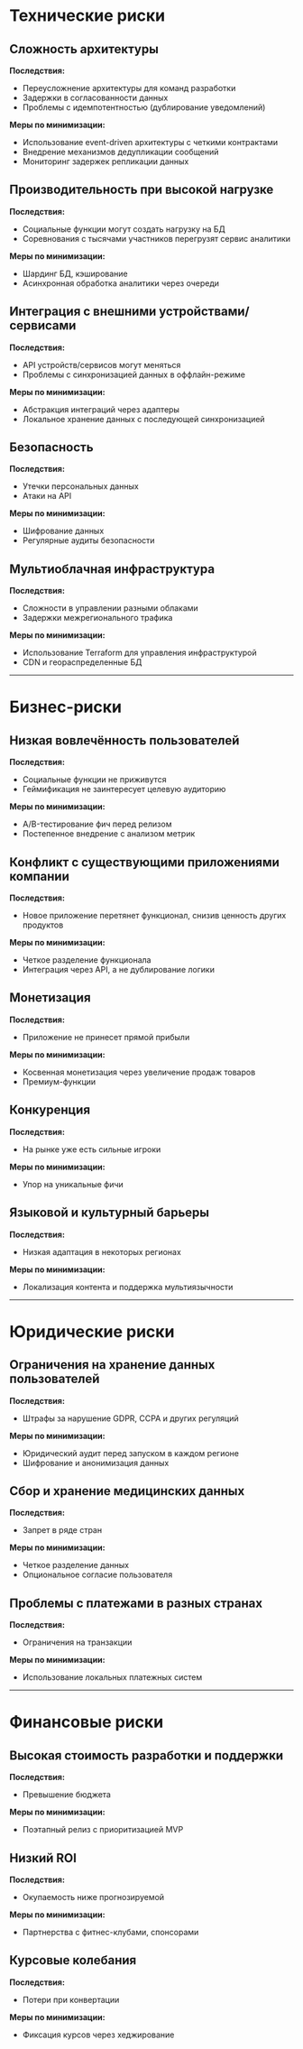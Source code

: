 # Технические риски

## Сложность архитектуры
**Последствия:**
- Переусложнение архитектуры для команд разработки
- Задержки в согласованности данных
- Проблемы с идемпотентностью (дублирование уведомлений)

**Меры по минимизации:**
- Использование event-driven архитектуры с четкими контрактами
- Внедрение механизмов дедупликации сообщений
- Мониторинг задержек репликации данных

## Производительность при высокой нагрузке
**Последствия:**
- Социальные функции могут создать нагрузку на БД
- Соревнования с тысячами участников перегрузят сервис аналитики

**Меры по минимизации:**
- Шардинг БД, кэширование
- Асинхронная обработка аналитики через очереди

## Интеграция с внешними устройствами/сервисами
**Последствия:**
- API устройств/сервисов могут меняться
- Проблемы с синхронизацией данных в оффлайн-режиме

**Меры по минимизации:**
- Абстракция интеграций через адаптеры
- Локальное хранение данных с последующей синхронизацией

## Безопасность
**Последствия:**
- Утечки персональных данных
- Атаки на API

**Меры по минимизации:**
- Шифрование данных
- Регулярные аудиты безопасности

## Мультиоблачная инфраструктура
**Последствия:**
- Сложности в управлении разными облаками
- Задержки межрегионального трафика

**Меры по минимизации:**
- Использование Terraform для управления инфраструктурой
- CDN и геораспределенные БД

---

# Бизнес-риски

## Низкая вовлечённость пользователей
**Последствия:**
- Социальные функции не приживутся
- Геймификация не заинтересует целевую аудиторию

**Меры по минимизации:**
- A/B-тестирование фич перед релизом
- Постепенное внедрение с анализом метрик

## Конфликт с существующими приложениями компании
**Последствия:**
- Новое приложение перетянет функционал, снизив ценность других продуктов

**Меры по минимизации:**
- Четкое разделение функционала
- Интеграция через API, а не дублирование логики

## Монетизация
**Последствия:**
- Приложение не принесет прямой прибыли

**Меры по минимизации:**
- Косвенная монетизация через увеличение продаж товаров
- Премиум-функции

## Конкуренция
**Последствия:**
- На рынке уже есть сильные игроки

**Меры по минимизации:**
- Упор на уникальные фичи

## Языковой и культурный барьеры
**Последствия:**
- Низкая адаптация в некоторых регионах

**Меры по минимизации:**
- Локализация контента и поддержка мультиязычности

---

# Юридические риски

## Ограничения на хранение данных пользователей
**Последствия:**
- Штрафы за нарушение GDPR, CCPA и других регуляций

**Меры по минимизации:**
- Юридический аудит перед запуском в каждом регионе
- Шифрование и анонимизация данных

## Сбор и хранение медицинских данных
**Последствия:**
- Запрет в ряде стран

**Меры по минимизации:**
- Четкое разделение данных
- Опциональное согласие пользователя

## Проблемы с платежами в разных странах
**Последствия:**
- Ограничения на транзакции

**Меры по минимизации:**
- Использование локальных платежных систем

---

# Финансовые риски

## Высокая стоимость разработки и поддержки
**Последствия:**
- Превышение бюджета

**Меры по минимизации:**
- Поэтапный релиз с приоритизацией MVP

## Низкий ROI
**Последствия:**
- Окупаемость ниже прогнозируемой

**Меры по минимизации:**
- Партнерства с фитнес-клубами, спонсорами

## Курсовые колебания
**Последствия:**
- Потери при конвертации

**Меры по минимизации:**
- Фиксация курсов через хеджирование